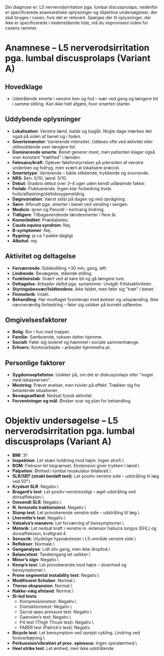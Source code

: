 

Din diagnose er: L5 nerverodsirritation pga. lumbal discusprolaps, nedenfor er specificerede anamnestiske oplysninger og objektive undersøgelser, der skal bruges i casen, hvis det er relevant. Spørges der til oplysninger, der ikke er specificerede i nedenstående liste, må du improvisere inden for casens rammer.

# Anamnese – L5 nerverodsirritation pga. lumbal discusprolaps (Variant A)

## Hovedklage

-   Udstrålende smerte i venstre ben og fod – især ved gang og længere tid i samme stilling. Kan ikke helt afgøre, hvor smerten starter.

## Uddybende oplysninger

-   **Lokalisation**: Venstre lænd, balde og baglår. Nogle dage mærkes det også på siden af benet og i foden.
-   **Smertemønster**: Varierende intensitet. Udløses ofte ved aktivitet eller stillesiddende over længere tid.
-   **Dominerende smerte**: Benet generer mest, men patienten klager også over konstant "træthed" i lænden.
-   **Følesans/kraft**: Oplever føleforstyrrelser på ydersiden af venstre underben og fodryg, men svært at lokalisere præcist.
-   **Smertetype**: Varierende – både stikkende, trykkende og snurrende.
-   **NRS**: Ben: 5/10, lænd: 5/10.
-   **Debut**: Gradvis debut over 3–4 uger uden kendt udløsende faktor.
-   **Forløb**: Fluktuerende. Ingen klar forbedring trods hvile/aflastning/deltidssygemelding.
-   **Døgnvariation**: Værst sidst på dagen og ved opvågning.
-   **Søvn**: Afbrudt pga. smerter i benet ved vending i sengen.
-   **Medicin**: Ipren og Panodil – kortvarig lindring.
-   **Tidligere**: Tilbagevendende lændesmerter i flere år.
-   **Komorbiditet**: Prædiabetes.
-   **Cauda equina syndrom**: Nej.
-   **B-symptomer**: Nej.
-   **Rygning**: ja ca 1 pakke dagligt
-   **Alkohol**: nej

## Aktivitet og deltagelse

-   **Forværrende**: Siddestilling \>30 min, gang, løft.
-   **Lindrende**: Bevægelse, stående stilling.
-   **Funktionstab**: Svært ved at køre bil og gå længere ture.
-   **Deltagelse**: Arbejder deltid pga. symptomer. Undgår fritidsaktiviteter.
-   **Styringsbesvær/faldtendens**: Ikke faldet, men føler sig "træt" i benet.
-   **Finmotorik**: Intakt.
-   **Behandling**: Har modtaget fysioterapi med øvelser og udspænding. Ikke nævneværdig forbedring – føler sig usikker på korrekt udførelse.

## Omgivelsesfaktorer

-   **Bolig**: Bor i hus med trapper.
-   **Familie**: Samboende, voksen datter hjemme.
-   **Socialt**: Føler sig isoleret og hæmmet i sociale sammenhænge.
-   **Erhverv**: Kontorarbejde – arbejder hjemmefra pt.

## Personlige faktorer

-   **Sygdomsopfattelse**: Usikker på, om det er diskusprolaps eller "noget med iskiasnerven".
-   **Mestring**: Prøver øvelser, men tvivler på effekt. Trækker sig fra belastende situationer.
-   **Bevægeadfærd**: Nedsat fysisk aktivitet.
-   **Forventninger og mål**: Ønsker svar og plan for behandling.

# Objektiv undersøgelse – L5 nerverodsirritation pga. lumbal discusprolaps (Variant A)

-   **BMI**: 31
-   **Inspektion**: Let skæv holdning mod højre. Ingen atrofi.\
-   **ROM**: Fleksion let begrænset. Ekstension giver trykken i lænd.\
-   **Palpation**: Ømhed i lumbal muskulatur bilateralt.\
-   **SLR/SBT (strakt benløft test)**: Let positiv venstre side – udstråling til læg ved 50°.\
-   **Krydset SLR**: Negativ.\
-   **Bragard’s test**: Let positiv venstresidigt – øget udstråling ved dorsalfleksion.\
-   **Omvendt SLR**: Negativ.\
-   **N. femoralis traktionstest**: Negativ.\
-   **Slump test**: Let provokerende venstre side – udstråling til læg.\
-   **Lhermitte’s test**: Negativ.\
-   **Valsalva’s manøvre**: Let forværring af bensymptomer.\
-   **Motorik**: Let nedsat kraft i venstre m. extensor hallucis longus (EHL) og dorsalfleksion, kraftgrad 4.
-   **Sensorik**: Utydelige hypoæstesier i L5-område venstre side.\
-   **Reflekser**: Normale.\
-   **Ganganalyse**: Lidt stiv gang, men ikke dropfod.\
-   **Balancetest**: Tandemgang let usikker.\
-   **Minor’s sign**: Negativ.\
-   **Kemp’s test**: Let provokerende mod højre – stramhed og bensymptomer.\
-   **Prone segmental instability test**: Negativ.\
-   **Modificeret Schober**: Normal.\
-   **Thorax ekspansion**: Normal.\
-   **Nakke-væg afstand**: Normal.\
-   **SI-led tests**:
    -   Kompressionstest: Negativ.\
    -   Distraktionstest: Negativ.\
    -   Sacral apex pressure test: Negativ.\
    -   Gaenslen’s test: Negativ.\
    -   P4 test (Thigh Thrust test): Negativ.\
    -   FABER test (Patrick’s test): Negativ.
-   **Bicycle test**: Let bensymptom ved oprejst cykling. Lindring ved foroverbøjning.\
-   **Perkussion/vibration af proc. spinosus**: Ingen spinalømhed.\
-   **Heel strike test**: Let ømhed, men ikke udstrålende.
